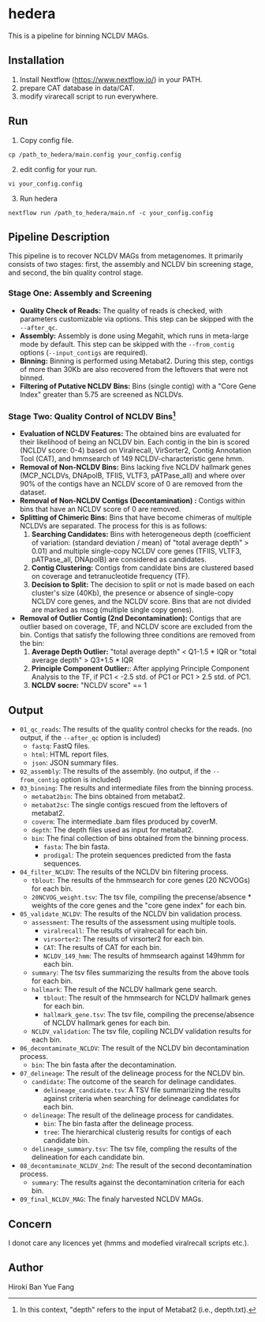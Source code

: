# hedera
This is a pipeline for binning NCLDV MAGs.

## Installation
1. Install Nextflow (https://www.nextflow.io/) in your PATH.
2. prepare CAT database in data/CAT.
3. modify virarecall script to run everywhere. 

## Run
1. Copy config file.
```
cp /path_to_hedera/main.config your_config.config
```

2. edit config for your run.
```
vi your_config.config
```

3. Run hedera
```
nextflow run /path_to_hedera/main.nf -c your_config.config
```

## Pipeline Description

This pipeline is to recover NCLDV MAGs from metagenomes. It primarily consists of two stages: first, the assembly and NCLDV bin screening stage, and second, the bin quality control stage.

### Stage One: Assembly and Screening

- **Quality Check of Reads:** The quality of reads is checked, with parameters customizable via options. This step can be skipped with the `--after_qc`.
- **Assembly:** Assembly is done using Megahit, which runs in meta-large mode by default. This step can be skipped with the `--from_contig` options (`--input_contigs` are required).
- **Binning:** Binning is performed using Metabat2. During this step, contigs of more than 30Kb are also recovered from the leftovers that were not binned.
- **Filtering of Putative NCLDV Bins:** Bins (single contig) with a "Core Gene Index" greater than 5.75 are screened as NCLDVs.

### Stage Two: Quality Control of NCLDV Bins[^1]

- **Evaluation of NCLDV Features:** The obtained bins are evaluated for their likelihood of being an NCLDV bin. Each contig in the bin is scored (NCLDV score: 0-4) based on Viralrecall, VirSorter2, Contig Annotation Tool (CAT), and hmmsearch of 149 NCLDV-characteristic gene hmm.
- **Removal of Non-NCLDV Bins:** Bins lacking five NCLDV hallmark genes (MCP_NCLDVs, DNApolB, TFIIS, VLTF3, pATPase_all) and where over 90% of the contigs have an NCLDV score of 0 are removed from the dataset.
- **Removal of Non-NCLDV Contigs (Decontamination) :** Contigs within bins that have an NCLDV score of 0 are removed.
- **Splitting of Chimeric Bins:** Bins that have become chimeras of multiple NCLDVs are separated. The process for this is as follows:
   1. **Searching Candidates:** Bins with heterogeneous depth (coefficient of variation: (standard deviation / mean) of "total average depth" > 0.01) and multiple single-copy NCLDV core genes (TFIIS, VLTF3, pATPase_all, DNApolB) are considered as candidates.
   2. **Contig Clustering:** Contigs from candidate bins are clustered based on coverage and tetranucleotide frequency (TF).
   3. **Decision to Split:** The decision to split or not is made based on each cluster's size (40Kb), the presence or absence of single-copy NCLDV core genes, and the NCLDV score. Bins that are not divided are marked as mscg (multiple single copy genes).
- **Removal of Outlier Contig (2nd Decontamination):** Contigs that are outlier based on coverage, TF, and NCLDV score are excluded from the bin. Contigs that satisfy the following three conditions are removed from the bin:
   1. **Average Depth Outlier:** "total average depth" < Q1-1.5 \* IQR or "total average depth" > Q3+1.5 \* IQR
   2. **Principle Component Outlier:**: After applying Principle Component Analysis to the TF, if PC1 < -2.5 std. of PC1 or PC1 > 2.5 std. of PC1.
   3. **NCLDV socre:** "NCLDV score" == 1

[^1]: In this context, "depth" refers to the input of Metabat2 (i.e., depth.txt).

## Output

- `01_qc_reads`: The results of the quality control checks for the reads. (no output, if the `--after_qc` option is included)
    - `fastq`: FastQ files.
    - `html`: HTML report files.
    - `json`: JSON summary files.
- `02_assembly`: The results of the assembly. (no output, if the `--from_contig` option is included)
- `03_binning`: The results and intermediate files from the binning process.
    - `metabat2bin`: The bins obtained from metabat2.
    - `metabat2sc`: The single contigs rescued from the leftovers of metabat2.
    - `coverm`: The intermediate .bam files produced by coverM.
    - `depth`: The depth files used as input for metabat2.
    - `bin`: The final collection of bins obtained from the binning process.
        - `fasta`: The bin fasta.
        - `prodigal`: The protein sequences predicted from the fasta sequences.
- `04_filter_NCLDV`: The results of the NCLDV bin filtering process.
  - `tblout`: The results of the hmmsearch for core genes (20 NCVOGs) for each bin.
  - `20NCVOG_weight.tsv`: The tsv file, compiling the precense/absence \* weights of the core genes and the "core gene index" for each bin.
- `05_validate_NCLDV`: The results of the NCLDV bin validation process.
  - `assessment`: The results of the assessment using multiple tools.
    - `viralrecall`: The results of viralrecall for each bin.
    - `virsorter2`: The results of virsorter2 for each bin.
    - `CAT`: The results of CAT for each bin.
    - `NCLDV_149_hmm`: The results of hmmsearch against 149hmm for each bin.
  - `summary`: The tsv files summarizing the results from the above tools for each bin.
  - `hallmark`: The result of the NCLDV hallmark gene search.
    - `tblout`: The result of the hmmsearch for NCLDV hallmark genes for each bin.
    - `hallmark_gene.tsv`: The tsv file, compiling the precense/absence of NCLDV hallmark genes for each bin.
  - `NCLDV_validation`: The tsv file, copiling NCLDV validation results for each bin.
- `06_decontaminate_NCLDV`: The result of the NCLDV bin decontamination process.
  - `bin`: The bin fasta after the decontamination.
- `07_delineage`: The result of the delineage process for the NCLDV bin.
  - `candidate`: The outcome of the search for delinage candidates.
    - `delineage_candidate.tsv`: A TSV file summarizing the results against criteria when searching for delineage candidates for each bin.
  - `delineage`: The result of the delineage process for candidates.
    - `bin`: The bin fasta after the delineage process.
    - `tree`: The hierarchical clusterig results for contigs of each candidate bin.
  - `delineage_summary.tsv`: The tsv file, compling the results of the delineation for each candidate bin.
- `08_decontaminate_NCLDV_2nd`: The result of the second decontamination process.
  - `summary`: The results against the decontamination criteria for each bin.
- `09_final_NCLDV_MAG`: The finaly harvested NCLDV MAGs.



## Concern
I donot care any licences yet (hmms and modefied viralrecall scripts etc.).

## Author
Hiroki Ban
Yue Fang
